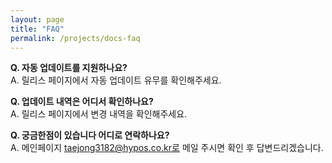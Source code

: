 ```yaml
---
layout: page
title: "FAQ"
permalink: /projects/docs-faq
---
```


**Q. 자동 업데이트를 지원하나요?**  
A. 릴리스 페이지에서 자동 업데이트 유무를 확인해주세요.

**Q. 업데이트 내역은 어디서 확인하나요?**  
A. 릴리스 페이지에서 변경 내역을 확인해주세요.

**Q. 궁금한점이 있습니다 어디로 연락하나요?**  
A. 메인페이지 taejong3182@hypos.co.kr로 메일 주시면 확인 후 답변드리겠습니다.

